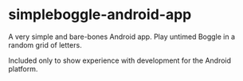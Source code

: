 simpleboggle-android-app
========================

A very simple and bare-bones Android app.
Play untimed Boggle in a random grid of letters.

Included only to show experience with development for the Android platform.